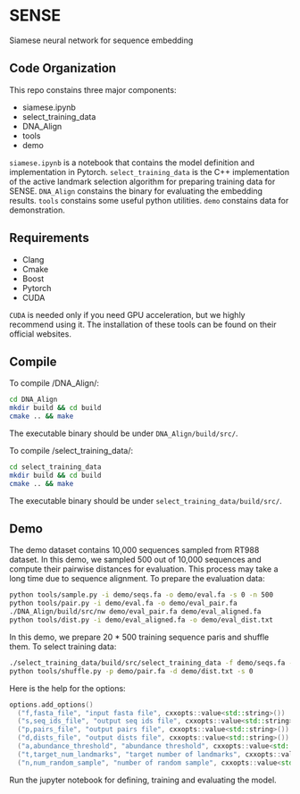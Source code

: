 # SENSE
Siamese neural network for sequence embedding

## Code Organization

This repo constains three major components:
* siamese.ipynb 
* select_training_data
* DNA_Align
* tools
* demo

`siamese.ipynb` is a notebook that contains the model definition and implementation in Pytorch.
`select_training_data` is the C++ implementation of the active landmark selection algorithm for preparing training data for SENSE.
`DNA_Align` constains the binary for evaluating the embedding results.
`tools` constains some useful python utilities.
`demo` constains data for demonstration.


## Requirements

* Clang
* Cmake
* Boost
* Pytorch
* CUDA

`CUDA` is needed only if you need GPU acceleration, but we highly recommend using it. The installation of these tools can be found on their official websites.

## Compile

To compile /DNA_Align/:
```bash
cd DNA_Align
mkdir build && cd build
cmake .. && make
```
The executable binary should be under `DNA_Align/build/src/`.


To compile /select_training_data/:
```bash
cd select_training_data
mkdir build && cd build
cmake .. && make
```
The executable binary should be under `select_training_data/build/src/`.

## Demo

The demo dataset contains 10,000 sequences sampled from RT988 dataset.
In this demo, we sampled 500 out of 10,000 sequences and compute their pairwise distances for evaluation.
This process may take a long time due to sequence alignment.
To prepare the evaluation data:

```bash
python tools/sample.py -i demo/seqs.fa -o demo/eval.fa -s 0 -n 500
python tools/pair.py -i demo/eval.fa -o demo/eval_pair.fa
./DNA_Align/build/src/nw demo/eval_pair.fa demo/eval_aligned.fa
python tools/dist.py -i demo/eval_aligned.fa -o demo/eval_dist.txt
```

In this demo, we prepare 20 * 500 training sequence paris and shuffle them.
To select training data:
```bash
./select_training_data/build/src/select_training_data -f demo/seqs.fa -s demo/seqs_ids.txt -p demo/pair.fa -d demo/dist.txt -a 1 -t 20 -n 500
python tools/shuffle.py -p demo/pair.fa -d demo/dist.txt -s 0
```

Here is the help for the options:
```cpp
options.add_options()
  ("f,fasta_file", "input fasta file", cxxopts::value<std::string>())
  ("s,seq_ids_file", "output seq ids file", cxxopts::value<std::string>())
  ("p,pairs_file", "output pairs file", cxxopts::value<std::string>())
  ("d,dists_file", "output dists file", cxxopts::value<std::string>())
  ("a,abundance_threshold", "abundance threshold", cxxopts::value<std::size_t>())
  ("t,target_num_landmarks", "target number of landmarks", cxxopts::value<std::size_t>())
  ("n,num_random_sample", "number of random sample", cxxopts::value<std::size_t>())
```

Run the jupyter notebook for defining, training and evaluating the model.
